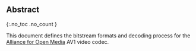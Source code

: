 
## Abstract
{:.no_toc .no_count }

This document defines the bitstream formats and decoding process for the
[Alliance for Open Media][AOM] AV1 video codec.

[AOM]: http://aomedia.org/
